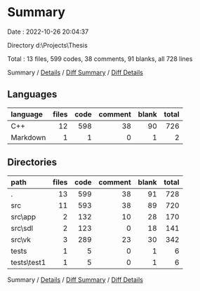 # Summary

Date : 2022-10-26 20:04:37

Directory d:\\Projects\\Thesis

Total : 13 files,  599 codes, 38 comments, 91 blanks, all 728 lines

Summary / [Details](details.md) / [Diff Summary](diff.md) / [Diff Details](diff-details.md)

## Languages
| language | files | code | comment | blank | total |
| :--- | ---: | ---: | ---: | ---: | ---: |
| C++ | 12 | 598 | 38 | 90 | 726 |
| Markdown | 1 | 1 | 0 | 1 | 2 |

## Directories
| path | files | code | comment | blank | total |
| :--- | ---: | ---: | ---: | ---: | ---: |
| . | 13 | 599 | 38 | 91 | 728 |
| src | 11 | 593 | 38 | 89 | 720 |
| src\\app | 2 | 132 | 10 | 28 | 170 |
| src\\sdl | 2 | 123 | 0 | 18 | 141 |
| src\\vk | 3 | 289 | 23 | 30 | 342 |
| tests | 1 | 5 | 0 | 1 | 6 |
| tests\\test1 | 1 | 5 | 0 | 1 | 6 |

Summary / [Details](details.md) / [Diff Summary](diff.md) / [Diff Details](diff-details.md)